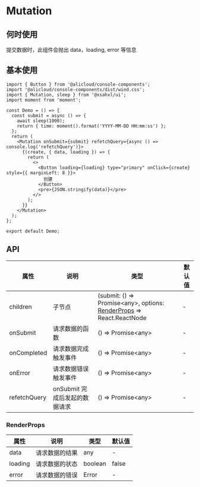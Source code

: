 # Mutation

## 何时使用

提交数据时，此组件会抛出 data，loading, error 等信息

## 基本使用

```tsx
import { Button } from '@alicloud/console-components';
import '@alicloud/console-components/dist/wind.css';
import { Mutation, sleep } from '@xsahxl/ui';
import moment from 'moment';

const Demo = () => {
  const submit = async () => {
    await sleep(1000);
    return { time: moment().format('YYYY-MM-DD HH:mm:ss') };
  };
  return (
    <Mutation onSubmit={submit} refetchQuery={async () => console.log('refetchQuery')}>
      {(create, { data, loading }) => {
        return (
          <>
            <Button loading={loading} type="primary" onClick={create} style={{ marginLeft: 8 }}>
              创建
            </Button>
            <pre>{JSON.stringify(data)}</pre>
          </>
        );
      }}
    </Mutation>
  );
};

export default Demo;
```

## API

| 属性         | 说明                          | 类型                                                                                  | 默认值 |
| ------------ | ----------------------------- | ------------------------------------------------------------------------------------- | ------ |
| children     | 子节点                        | (submit: () => Promise<any\>, options: [RenderProps](#renderprops) => React.ReactNode | -      |
| onSubmit     | 请求数据的函数                | () => Promise<any\>                                                                   | -      |
| onCompleted  | 请求数据完成触发事件          | () => Promise<any\>                                                                   | -      |
| onError      | 请求数据错误触发事件          | () => Promise<any\>                                                                   | -      |
| refetchQuery | onSubmit 完成后发起的数据请求 | () => Promise<any\>                                                                   | -      |

### RenderProps

| 属性    | 说明           | 类型    | 默认值 |
| ------- | -------------- | ------- | ------ |
| data    | 请求数据的结果 | any     | -      |
| loading | 请求数据的状态 | boolean | false  |
| error   | 请求数据的错误 | Error   | -      |
